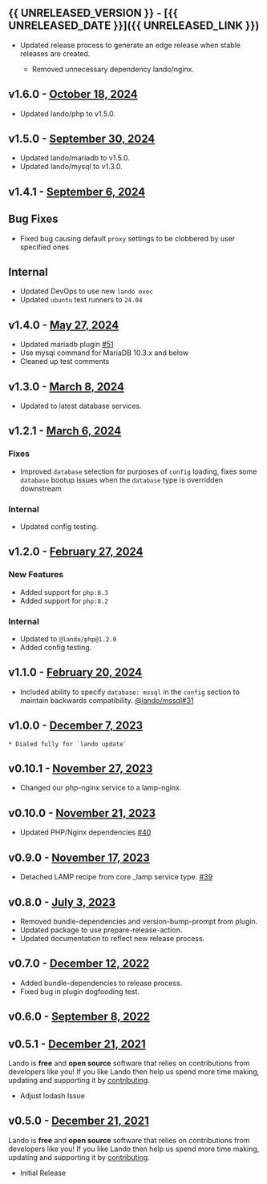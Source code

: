 ## {{ UNRELEASED_VERSION }} - [{{ UNRELEASED_DATE }}]({{ UNRELEASED_LINK }})

* Updated release process to generate an edge release when stable releases are created.

  * Removed unnecessary dependency lando/nginx.

## v1.6.0 - [October 18, 2024](https://github.com/lando/lamp/releases/tag/v1.6.0)

* Updated lando/php to v1.5.0.

## v1.5.0 - [September 30, 2024](https://github.com/lando/lamp/releases/tag/v1.5.0)

* Updated lando/mariadb to v1.5.0.
* Updated lando/mysql to v1.3.0.

## v1.4.1 - [September 6, 2024](https://github.com/lando/lamp/releases/tag/v1.4.1)

## Bug Fixes

* Fixed bug causing default `proxy` settings to be clobbered by user specified ones

## Internal

* Updated DevOps to use new `lando exec`
* Updated `ubuntu` test runners to `24.04`

## v1.4.0 - [May 27, 2024](https://github.com/lando/lamp/releases/tag/v1.4.0)

* Updated mariadb plugin [#51](https://github.com/lando/symfony/pull/51)
* Use mysql command for MariaDB 10.3.x and below
* Cleaned up test comments

## v1.3.0 - [March 8, 2024](https://github.com/lando/lamp/releases/tag/v1.3.0)

* Updated to latest database services.

## v1.2.1 - [March 6, 2024](https://github.com/lando/lamp/releases/tag/v1.2.1)

### Fixes

* Improved `database` selection for purposes of `config` loading, fixes some `database` bootup issues when the `database` type is overridden downstream

### Internal

* Updated config testing.

## v1.2.0 - [February 27, 2024](https://github.com/lando/lamp/releases/tag/v1.2.0)

### New Features

* Added support for `php:8.3`
* Added support for `php:8.2`

### Internal

* Updated to `@lando/php@1.2.0`
* Added config testing.

## v1.1.0 - [February 20, 2024](https://github.com/lando/lamp/releases/tag/v1.1.0)

* Included ability to specify `database: mssql` in the `config` section to maintain backwards compatibility. [@lando/mssql#31](https://github.com/lando/mssql/issues/31)

## v1.0.0 - [December 7, 2023](https://github.com/lando/lamp/releases/tag/v1.0.0)
    * Dialed fully for `lando update`

## v0.10.1 - [November 27, 2023](https://github.com/lando/lamp/releases/tag/v0.10.1)
* Changed our php-nginx service to a lamp-nginx.

## v0.10.0 - [November 21, 2023](https://github.com/lando/lamp/releases/tag/v0.10.0)
* Updated PHP/Nginx dependencies [#40](https://github.com/lando/lamp/pull/40)


## v0.9.0 - [November 17, 2023](https://github.com/lando/lamp/releases/tag/v0.9.0)
* Detached LAMP recipe from core _lamp service type. [#39](https://github.com/lando/lamp/pull/39)

## v0.8.0 - [July 3, 2023](https://github.com/lando/lamp/releases/tag/v0.8.0)
* Removed bundle-dependencies and version-bump-prompt from plugin.
* Updated package to use prepare-release-action.
* Updated documentation to reflect new release process.

## v0.7.0 - [December 12, 2022](https://github.com/lando/lamp/releases/tag/v0.7.0)
* Added bundle-dependencies to release process.
* Fixed bug in plugin dogfooding test.

## v0.6.0 - [September 8, 2022](https://github.com/lando/lamp/releases/tag/v0.6.0)

## v0.5.1 - [December 21, 2021](https://github.com/lando/lamp/releases/tag/v0.5.1)

Lando is **free** and **open source** software that relies on contributions from developers like you! If you like Lando then help us spend more time making, updating and supporting it by [contributing](https://github.com/sponsors/lando).

* Adjust lodash Issue

## v0.5.0 - [December 21, 2021](https://github.com/lando/lamp/releases/tag/v0.5.0)

Lando is **free** and **open source** software that relies on contributions from developers like you! If you like Lando then help us spend more time making, updating and supporting it by [contributing](https://github.com/sponsors/lando).

* Initial Release
